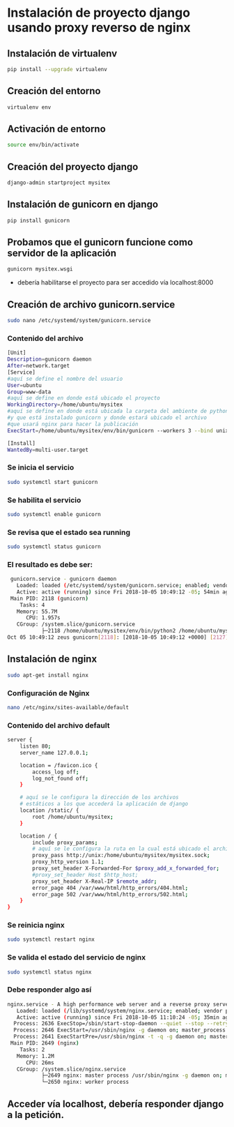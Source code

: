 # Instalación de proyecto django usando proxy reverso de nginx

## Instalación de  virtualenv

```sh
pip install --upgrade virtualenv
```

## Creación del entorno

```sh
virtualenv env
```

## Activación de entorno

```sh
source env/bin/activate
```

## Creación del proyecto django

```sh
django-admin startproject mysitex
```

## Instalación de gunicorn en django

```sh
pip install gunicorn
```

## Probamos que el gunicorn funcione como servidor de la aplicación

```sh
gunicorn mysitex.wsgi
```

- debería habilitarse el proyecto para ser accedido vía localhost:8000

## Creación de archivo gunicorn.service

```sh
sudo nano /etc/systemd/system/gunicorn.service
```

### Contenido del archivo

```sh
[Unit]
Description=gunicorn daemon
After=network.target
[Service]
#aquí se define el nombre del usuario
User=ubuntu
Group=www-data
#aquí se define en donde está ubicado el proyecto
WorkingDirectory=/home/ubuntu/mysitex
#aquí se define en donde está ubicada la carpeta del ambiente de python
#y que está instalado gunicorn y donde estará ubicado el archivo 
#que usará nginx para hacer la publicación
ExecStart=/home/ubuntu/mysitex/env/bin/gunicorn --workers 3 --bind unix:/home/ubuntu/mysitex/mysitex.sock mysitex.wsgi:application

[Install]
WantedBy=multi-user.target
```

### Se inicia el servicio

```sh
sudo systemctl start gunicorn
```

### Se habilita el servicio

```sh
sudo systemctl enable gunicorn
```

### Se revisa que el estado sea running

```sh
sudo systemctl status gunicorn
```

### El resultado es debe ser:

```sh
 gunicorn.service - gunicorn daemon
   Loaded: loaded (/etc/systemd/system/gunicorn.service; enabled; vendor preset: enabled)
   Active: active (running) since Fri 2018-10-05 10:49:12 -05; 54min ago
 Main PID: 2118 (gunicorn)
    Tasks: 4
   Memory: 55.7M
      CPU: 1.957s
   CGroup: /system.slice/gunicorn.service
           ├─2118 /home/ubuntu/mysitex/env/bin/python2 /home/ubuntu/mysitex/env/bin/gunicorn --workers 3 --bind unix:/home/ubuntu           ├─2125 /home/ubuntu/mysitex/env/bin/python2 /home/ubuntu/mysitex/env/bin/gunicorn --workers 3 --bind unix:/home/ubuntu           ├─2127 /home/ubuntu/mysitex/env/bin/python2 /home/ubuntu/mysitex/env/bin/gunicorn --workers 3 --bind unix:/home/ubuntu           └─2129 /home/ubuntu/mysitex/env/bin/python2 /home/ubuntu/mysitex/env/bin/gunicorn --workers 3 --bind unix:/home/ubuntu
Oct 05 10:49:12 zeus gunicorn[2118]: [2018-10-05 10:49:12 +0000] [2127] [INFO] Booting worker with pid: 2127
```

## Instalación de nginx

```sh
sudo apt-get install nginx
```

### Configuración de Nginx

```sh
nano /etc/nginx/sites-available/default
```

### Contenido del archivo default

```sh
server {
    listen 80;
    server_name 127.0.0.1;

    location = /favicon.ico {
        access_log off;
        log_not_found off;
    }

    # aquí se le configura la dirección de los archivos
    # estáticos a los que accederá la aplicación de django
    location /static/ {
        root /home/ubuntu/mysitex;
    }

    location / {
        include proxy_params;
        # aquí se le configura la ruta en la cual está ubicado el archivo sock que se comunicará con nginx para publicar la aplicación
        proxy_pass http://unix:/home/ubuntu/mysitex/mysitex.sock;
        proxy_http_version 1.1;
        proxy_set_header X-Forwarded-For $proxy_add_x_forwarded_for;
        #proxy_set_header Host $http_host;
        proxy_set_header X-Real-IP $remote_addr;
        error_page 404 /var/www/html/http_errors/404.html;
        error_page 502 /var/www/html/http_errors/502.html;
    }
}
```

### Se reinicia nginx

```sh
sudo systemctl restart nginx
```

### Se valida el estado del servicio de nginx

```sh
sudo systemctl status nginx
```

### Debe responder algo así

```sh
nginx.service - A high performance web server and a reverse proxy server
   Loaded: loaded (/lib/systemd/system/nginx.service; enabled; vendor preset: enabled)
   Active: active (running) since Fri 2018-10-05 11:10:24 -05; 35min ago
  Process: 2636 ExecStop=/sbin/start-stop-daemon --quiet --stop --retry QUIT/5 --pidfile /run/nginx.pid (code=exited, status=2)
  Process: 2646 ExecStart=/usr/sbin/nginx -g daemon on; master_process on; (code=exited, status=0/SUCCESS)
  Process: 2641 ExecStartPre=/usr/sbin/nginx -t -q -g daemon on; master_process on; (code=exited, status=0/SUCCESS)
 Main PID: 2649 (nginx)
    Tasks: 2
   Memory: 1.2M
      CPU: 26ms
   CGroup: /system.slice/nginx.service
           ├─2649 nginx: master process /usr/sbin/nginx -g daemon on; master_process on
           └─2650 nginx: worker process

```

## Acceder vía localhost, debería responder django a la petición.
